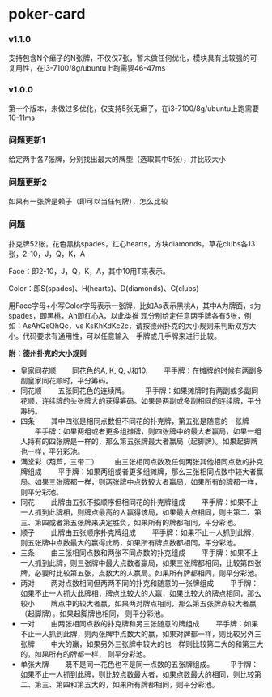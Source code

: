# poker-card

### v1.1.0
支持包含N个癞子的N张牌，不仅仅7张，暂未做任何优化，模块具有比较强的可复用性，在i3-7100/8g/ubuntu上跑需要46-47ms

### v1.0.0
第一个版本，未做过多优化，仅支持5张无癞子，在i3-7100/8g/ubuntu上跑需要10-11ms


### 问题更新1
给定两手各7张牌，分别找出最大的牌型（选取其中5张），并比较大小
### 问题更新2
如果有一张牌是赖子（即可以当任何牌），怎么比较
### 问题
扑克牌52张，花色黑桃spades，红心hearts，方块diamonds，草花clubs各13张，2-10，J，Q，K，A

Face：即2-10，J，Q，K，A，其中10用T来表示。

Color：即S(spades)、H(hearts)、D(diamonds)、C(clubs)

用Face字母+小写Color字母表示一张牌，比如As表示黑桃A，其中A为牌面，s为spades，即黑桃，Ah即红心A，以此类推
现分别给定任意两手牌各有5张，例如：AsAhQsQhQc，vs KsKhKdKc2c，请按德州扑克的大小规则来判断双方大小。代码要求有通用性，可以任意输入一手牌或几手牌来进行比较。

**附：德州扑克的大小规则**
- 皇家同花顺
　　同花色的A, K, Q, J和10.
　　平手牌：在摊牌的时候有两副多副皇家同花顺时，平分筹码。
- 同花顺
　　五张同花色的连续牌。
　　平手牌：如果摊牌时有两副或多副同花顺，连续牌的头张牌大的获得筹码。如果是两副或多副相同的连续牌，平分筹码。
- 四条
　　其中四张是相同点数但不同花的扑克牌，第五张是随意的一张牌
　　平手牌：如果两组或者更多组摊牌，则四张牌中的最大者赢局，如果一组人持有的四张牌是一样的，那么第五张牌最大者赢局（起脚牌）。如果起脚牌也一样，平分彩池。
- 满堂彩（葫芦，三带二）
　　由三张相同点数及任何两张其他相同点数的扑克牌组成
　　平手牌：如果两组或者更多组摊牌，那么三张相同点数中较大者赢局。如果三张牌都一样，则两张牌中点数较大者赢局，如果所有的牌都一样，则平分彩池。
- 同花
　　此牌由五张不按顺序但相同花的扑克牌组成
　　平手牌：如果不止一人抓到此牌相，则牌点最高的人赢得该局，如果最大点相同，则由第二、第三、第四或者第五张牌来决定胜负，如果所有的牌都相同，平分彩池。
- 顺子
　　此牌由五张顺序扑克牌组成
　　平手牌：如果不止一人抓到此牌，则五张牌中点数最大的赢得此局，如果所有牌点数都相同，平分彩池。
- 三条
　　由三张相同点数和两张不同点数的扑克组成
　　平手牌：如果不止一人抓到此牌，则三张牌中最大点数者赢局，如果三张牌都相同，比较第四张牌，必要时比较第五张，点数大的人赢局。如果所有牌都相同，则平分彩池。
- 两对
　　两对点数相同但两两不同的扑克和随意的一张牌组成
　　平手牌：如果不止一人抓大此牌相，牌点比较大的人赢，如果比较大的牌点相同，那么较小
　　牌点中的较大者赢，如果两对牌点相同，那么第五张牌点较大者赢（起脚牌）。如果起脚牌也相同，
则平分彩池。
- 一对
　　由两张相同点数的扑克牌和另三张随意的牌组成
　　平手牌：如果不止一人抓到此牌，则两张牌中点数大的赢，如果对牌都一样，则比较另外三张牌
　　中大的赢，如果另外三张牌中较大的也一样则比较第二大的和第三大的，如果所有的牌都一样，
则平分彩池。
- 单张大牌
　　既不是同一花色也不是同一点数的五张牌组成。
　　平手牌：如果不止一人抓到此牌，则比较点数最大者，如果点数最大的相同，则比较第二、第三、第四和第五大的，如果所有牌都相同，则平分彩池。
